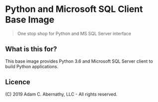 # Python and Microsoft SQL Client Base Image

> One stop shop for Python and MS SQL Server interface

## What is this for?

This base image provides Python 3.6 and Microsoft SQL Server client to build Python applications.

## Licence

(C) 2019 Adam C. Abernathy, LLC - All rights reserved.